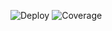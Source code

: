 ![Deploy](https://github.com/RinaldyKarokaro/sitodo/actions/workflows/dpl.yml/badge.svg)
![Coverage](.github/badges/jacoco.svg)